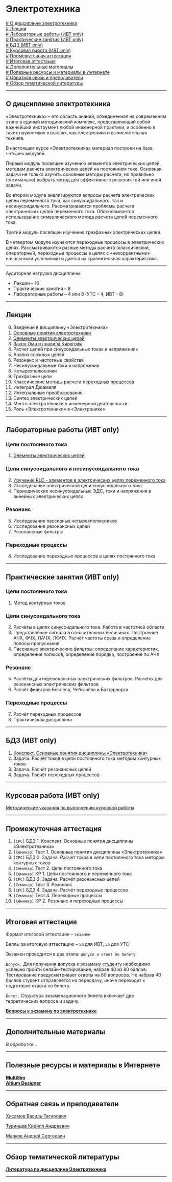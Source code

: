 # Электротехника  
          
[# О дицсиплине электротехника](#о-дицсиплине-электротехника)\
[# Лекции](#лекции)\
[# Лабораторные работы (ИВТ only)](#лабораторные-работы-ивт-only)\
[# Практические занятия (ИВТ only)](#практические-занятия-ивт-only)\
[# БДЗ (ИВТ only)](#бдз-ивт-only)\
[# Курсовая работа (ИВТ only)](#курсовая-работа-ивт-only)\
[# Промежуточная аттестация](#промежуточная-аттестация)\
[# Итоговая аттестация](#итоговая-аттестация)\
[# Дополнительные материалы](#дополнительные-материалы)\
[# Полезные ресурсы и материалы в Интернете](#полезные-ресурсы-и-материалы-в-интернете)\
[# Обратная связь и преподаватели](#обратная-связь-и-преподаватели)\
[# Обзор тематической литературы](#обзор-тематической-литературы)

---
## О дицсиплине электротехника

«Электротехника» – это область знаний, объединенная на современном этапе в единый методический комплекс, представляющий собой важнейший инструмент любой инженерной практики, и особенно в таких наукоемких отраслях, как электроника и вычислительная техника.

В настоящем курсе «Электротехника» материал построен на базе четырех модулей.

Первый модуль посвящен изучению элементов электрических цепей, методам расчета электрических цепей на постоянном токе. Основная задача не только изучить основные методы расчета, но правильно (оптимально) выбрать метод для эффективного решения той или иной задачи.

Во втором модуле анализируются вопросы расчета электрических цепей переменного тока, как синусоидального, так и несинусоидального. Рассматриваются проблемы расчета электрических цепей переменного тока. Обосновывается использование символического метода расчета цепей переменного тока.

Третий модуль посвящен изучению трехфазных электрических цепей.

В четвертом модуле изучаются переходные процессы в электрических цепях. Рассматриваются разные методы расчета (классический, операторный, переходные процессы в цепях с «некорректными» начальными условиями) и дается их сравнительная характеристика.

---

Аудиторная нагрузка дисциплины:
*   Лекции – 16
*   Практические занятия – 8
*   Лабораторные работы – 4 или 8 (УТС – 4, ИВТ - 8)

---
## Лекции

0.	Введение в дисциплину «Электротехника»<!--(./Lectures/Lecture_1/README.md)-->
1.	[Основные понятия электротехники](./Lectures/Lecture_1/README.md)
2.	[Элементы электрических цепей](./Lectures/Lecture_2/README.md)
4.	[Закон Ома и правила Кирхгофа](./Lectures/Lecture_3/README.md)
5.	Расчет цепей при синусоидальных токах и напряжениях<!--(./Lectures/Lecture_5/README.md)-->
6.	Анализ сложных цепей<!--(./Lectures/Lecture_6/README.md)-->
7.	Резонанс и частотные свойства<!--(./Lectures/Lecture_7/README.md)-->
8.	Несинусоидальные токи и напряжения<!--(./Lectures/Lecture_8/README.md)-->
9.	Четырехполюсники<!--(./Lectures/Lecture_2/README.md)-->
10.	Трехфазные цепи<!--(./Lectures/Lecture_10/README.md)-->
11.	Классические методы расчета переходных процессов<!--(./Lectures/Lecture_11/README.md)-->
12.	Интеграл Дюамеля<!--(./Lectures/Lecture_12/README.md)-->
13.	Интегральные преобразования<!--(./Lectures/Lecture_13/README.md)-->
14.	Синтез электрических цепей<!--(./Lectures/Lecture_14/README.md)-->
15.	Место электротехники в инженерной деятельности<!--(./Lectures/Lecture_15/README.md)-->
16.	Роль «Электротехники» в «Электронике»<!--(./Lectures/Lecture_16/README.md)-->

---
## Лабораторные работы (ИВТ only)

### Цепи постоянного тока

1. [Элементы электрических цепей](./Labs/Lab_1/README.md)


### Цепи синусоидального и несинусоидального тока

2. [Изучение RLC - элементов в электрических цепях переменного тока](./Labs/Lab_2/README.md)
3. Исследование электрической цепи синусоидального тока<!--(./Labs/Lab_3/README.md)-->
4. Периодические несинусоидальные ЭДС, токи и напряжения в  линейных электрических цепях<!--(./Labs/Lab_4/README.md)-->

### Резонанс

5. Исследование пассивных четырехполюсников<!--(./Labs/Lab_5/README.md)-->
6. Исследование резонансных цепей<!--(./Labs/Lab_6/README.md)-->
7. Резонансные фильтры<!--(./Labs/Lab_7/README.md)-->

### Переходные процессы

8. Исследование переходных процессов в цепях постоянного тока<!--(./Labs/Lab_8/README.md)-->


---
## Практические занятия (ИВТ only)

### Цепи постоянного тока

1.	Метод контурных токов<!--(./Pract/pract_1/README.md)-->

### Цепи синусоидального тока

2.	Расчёты в цепях синусоидального тока. Работа в частотной области<!--(./Pract/pract_2/README.md)-->
3.	Представление сигнала в относительных величинах. Построение АЧХ, ФЧХ, ЛАЧХ, ЛФЧХ. Расчёт частоты среза и определение полосы пропускания<!--(./Pract/pract_3/README.md)-->
4.	Пассивные электрические фильтры: определение характеристик, определение полюсов, определение порядка, построение по АЧХ<!--(./Pract/pract_4/README.md)-->

### Резонанс

5.	Расчёты для нерезонансных электрических фильтров. Расчёты для резонансных электрических  фильтров<!--(./Pract/pract_5/README.md)-->
6.	Расчёт фильтров Бесселя, Чебышёва и Баттерворта<!--(./Pract/pract_6/README.md)-->

### Переходные процессы

7.	Расчёт переходных процессов<!--(./Pract/pract_7/README.md)-->
8.	Практическая дисциплина<!--(./Pract/pract_8/README.md)-->

---
## БДЗ (ИВТ only)

1.	[Конспект. Основные понятия дисциплины «Электротехника»](./Bdz/bdz_1/README.md)
2.	Задача. Расчёт токов в цепи постоянного тока методом контурных токов<!--(./Bdz/bdz_2/README.md)-->
3.	Задача. Расчёт резонансных цепей<!--(./Bdz/bdz_3/README.md)-->
4.	Задача. Расчёт переходных процессов<!--(./Bdz/bdz_4/README.md)-->

---
## Курсовая работа (ИВТ only)
[Методические указания по выполнению курсовой работы](./Coursework/README.md)

---
## Промежуточная аттестация

1.	`[СРС]` БДЗ 1. Конспект. Основные понятия дисциплины «Электротехника»
2.	`[Семинар]` Тест 1. Основные понятия дисциплины «Электротехника»
3.	`[СРС]` БДЗ 2. Задача. Расчёт токов в цепи постоянного тока методом контурных токов
4.	`[Семинар]` Тест 2. Цепи постоянного тока
5.	`[Семинар]` КР 1. Цепи постоянного и переменного тока
6.	`[СРС]` БДЗ 3. Задача. Расчёт резонансных цепей
7.	`[Семинар]` Тест 3. Резонанс
8.	`[СРС]` БДЗ 4. Задача. Расчёт переходных процессов
9.	`[Семинар]` Тест 4. Переходные процессы
10.	`[Семинар]` КР 2. Резонанс и переходные процессы

---
## Итоговая аттестация

Формат итоговой аттестации – `экзамен`

Баллы за итоговую аттестацию – `50` для ИВТ, `55` для УТС

Экзамен проводится в два этапа: `допуск и ответ по билету`

`Допуск.` Для получения допуска к экзамену студенту необходимо успешно пройти онлайн-тестирование, набрав 40 из 80 баллов. Тестирование предусматривает ответы на 80 вопросов. Не набрав 40 баллов студент отправляется на пересдачу, иначе переходит к подготовке ответа по билету.

`Билет.` Структура экзаменационного билета включает два теоретических вопроса и задачу.

**[Вопросы к экзамену по электротехнике](./exam/README.md)**

---
## Дополнительные материалы

*В обработке…*

---
## Полезные ресурсы и материалы в Интернете

**[MultiSim](https://1drv.ms/f/s!AoDciBiVIuGkgcYtlMD9cU_23xJWQQ?e=FbA0yJ)**  
**[Altium Designer](https://1drv.ms/f/s!AoDciBiVIuGkgcV2JYSgLOXXOr3G-A?e=51rPlc)**  

---
## Обратная связь и преподаватели

[Хисамов Василь Тагирович](https://t.me/PascalVT)

[Туринцев Кирилл Андреевич](https://t.me/BillyScreezo)

[Марков Андрей Сергеевич](https://t.me/MARKOV_RT)

---
## Обзор тематической литературы

**[Литература по дисциплине Электротехника](https://onedrive.live.com/?authkey=%21AM%2DwBKXV%2D0kQXlE&id=A4E122951888DC80%2125247&cid=A4E122951888DC80)**

---


